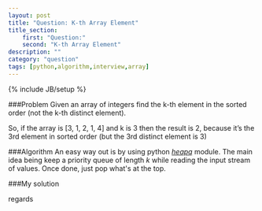 ```yaml
---
layout: post
title: "Question: K-th Array Element"
title_section: 
    first: "Question:"
    second: "K-th Array Element"
description: ""
category: "question"
tags: [python,algorithm,interview,array]
---
```

{% include JB/setup %}

###Problem
Given an array of integers find the k-th element in the sorted order (not the k-th distinct element). 

So, if the array is [3, 1, 2, 1, 4] and k is 3 then the result is 2, because it’s the 3rd element in sorted order 
(but the 3rd distinct element is 3)

###Algorithm
An easy way out is by using python *[heapq](https://docs.python.org/2/library/heapq.html)* module. The main idea being 
keep a priority queue of length *k* while reading the input stream of values. Once done, just pop what's at the top.

###My solution

<script src="https://gist.github.com/khanduri/7c1278a0448402eebac5.js"></script>

regards
